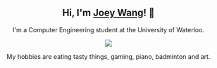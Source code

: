 <h2 align="center">Hi, I'm <a href="https://joeywang.ca/">Joey Wang</a>! 👋</h2>
<p align="center">I'm a Computer Engineering student at the University of Waterloo. </p>

<!-- <details align="center">
  <summary>   </summary> -->
  <p align="center"><img align="center" src="https://media.tenor.com/w5a0WVW1GbsAAAAd/nijika-bocchi-the-rock.gif"></p>
<!-- </details> -->
  
<p align="center">My hobbies are eating tasty things, gaming, piano, badminton and art.</p>
<!--
**joeywangzr/joeywangzr** is a ✨ _special_ ✨ repository because its `README.md` (this file) appears on your GitHub profile.

Here are some ideas to get you started:

- 🔭 I’m currently working on ...
- 🌱 I’m currently learning ...
- 👯 I’m looking to collaborate on ...
- 🤔 I’m looking for help with ...
- 💬 Ask me about ...
- 📫 How to reach me: ...
- 😄 Pronouns: ...
- ⚡ Fun fact: ...
-->
